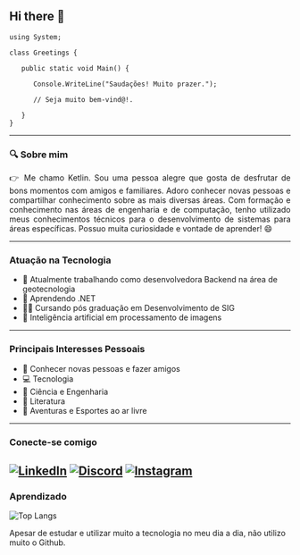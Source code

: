 ## Hi there 👋
```
using System;
 
class Greetings {
 
   public static void Main() {
 
      Console.WriteLine("Saudações! Muito prazer.");
 
      // Seja muito bem-vind@!.
      
   }
}
```
---
### &#128269; Sobre mim
<p align="justify"> 
👉 Me chamo Ketlin. Sou uma pessoa alegre que gosta de desfrutar de bons momentos com amigos e familiares. Adoro conhecer novas pessoas e compartilhar conhecimento sobre as mais diversas áreas. Com formação e conhecimento nas áreas de engenharia e de computação, tenho utilizado meus conhecimentos técnicos para o desenvolvimento de sistemas para áreas específicas. Possuo muita curiosidade e vontade de aprender! &#128516;
</p>

---
### Atuação na Tecnologia

- 🔭 Atualmente trabalhando como desenvolvedora Backend na área de geotecnologia
- 🌱 Aprendendo .NET 
- 👩‍🎓 Cursando pós graduação em Desenvolvimento de SIG
- 🤖 Inteligência artificial em processamento de imagens

---
### Principais Interesses Pessoais

- &#128378; Conhecer novas pessoas e fazer amigos 
- &#128187; Tecnologia
- &#129514; Ciência e Engenharia
- &#128214; Literatura
- &#129495; Aventuras e Esportes ao ar livre


---
### Conecte-se comigo
[![LinkedIn](https://img.shields.io/badge/LinkedIn-0077B5?style=for-the-badge&logo=linkedin&logoColor=white)](https://www.linkedin.com/in/ketlin-danieli-de-lima-5436a9193/)    [![Discord](https://img.shields.io/badge/Discord-7289DA?style=for-the-badge&logo=discord&logoColor=white)](https://discord.com/channels/@Thunderket/)   [![Instagram](https://img.shields.io/badge/-Instagram-%23E4405F?style=for-the-badge&logo=instagram&logoColor=white)](https://www.instagram.com/ketlin_dani/)
---
### Aprendizado
![Top Langs](https://github-readme-stats-git-masterrstaa-rickstaa.vercel.app/api/top-langs/?username=ketlindelima&bg_color=000&border_color=30A3DC&title_color=E94D5F&text_color=FFF&layout=compact)

<p align="justify"> 

Apesar de estudar e utilizar muito a tecnologia no meu dia a dia, não utilizo muito o Github.